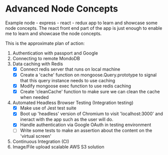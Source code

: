# Advanced Node Concepts
Example node - express - react - redux app to learn and showcase some node concepts. The react front end part of the app is just enough to enable me to learn and showcase the node concepts. 

This is the approximate plan of action:
1. Authentication with passport and Google
2. Connecting to remote MondoDB
3.  Data caching with Redis
    - [x] Connect redis server that runs on local machine
    - [x] Create a 'cache' function on mongoose.Query.prototype to signal that this query instance needs to use caching
    - [x] Modify mongoose exec function to use redis caching
    - [x] Create 'cleanCache' function to make sure we can clean the cache when needed
4. Automated Headless Browser Testing (Integration testing)
    - [x] Make use of Jest test suite
    - [x] Boot up 'headless' version of Chromium to visit 'localhost:3000' and ineract with the app such as the user will do.
    - [x] Handle authentication via Google OAuth in testing environment
    - [ ] Write some tests to make an assertion about the content on the 'virtual screen'
5. Continuous Integration (CI)
6. Image/File upload scalable AWS S3 solution 